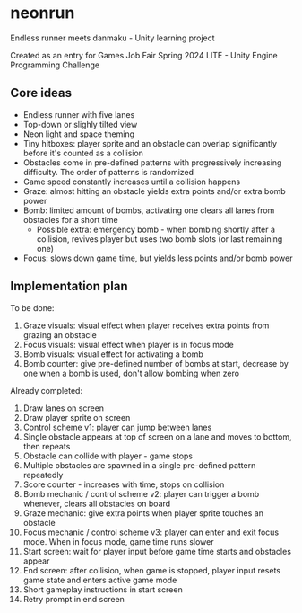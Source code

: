 # neonrun
Endless runner meets danmaku - Unity learning project

Created as an entry for Games Job Fair Spring 2024 LITE - Unity Engine Programming Challenge

## Core ideas

* Endless runner with five lanes
* Top-down or slighly tilted view
* Neon light and space theming
* Tiny hitboxes: player sprite and an obstacle can overlap significantly before it's counted as a collision
* Obstacles come in pre-defined patterns with progressively increasing difficulty. The order of patterns is randomized
* Game speed constantly increases until a collision happens
* Graze: almost hitting an obstacle yields extra points and/or extra bomb power
* Bomb: limited amount of bombs, activating one clears all lanes from obstacles for a short time
  * Possible extra: emergency bomb - when bombing shortly after a collision, revives player but uses two bomb slots (or last remaining one)
* Focus: slows down game time, but yields less points and/or bomb power

## Implementation plan

To be done:

1. Graze visuals: visual effect when player receives extra points from grazing an obstacle
1. Focus visuals: visual effect when player is in focus mode
1. Bomb visuals: visual effect for activating a bomb
1. Bomb counter: give pre-defined number of bombs at start, decrease by one when a bomb is used, don't allow bombing when zero

Already completed:

1. Draw lanes on screen
1. Draw player sprite on screen
1. Control scheme v1: player can jump between lanes
1. Single obstacle appears at top of screen on a lane and moves to bottom, then repeats
1. Obstacle can collide with player - game stops
1. Multiple obstacles are spawned in a single pre-defined pattern repeatedly
1. Score counter - increases with time, stops on collision
1. Bomb mechanic / control scheme v2: player can trigger a bomb whenever, clears all obstacles on board
1. Graze mechanic: give extra points when player sprite touches an obstacle
1. Focus mechanic / control scheme v3: player can enter and exit focus mode. When in focus mode, game time runs slower
1. Start screen: wait for player input before game time starts and obstacles appear
1. End screen: after collision, when game is stopped, player input resets game state and enters active game mode
1. Short gameplay instructions in start screen
1. Retry prompt in end screen
